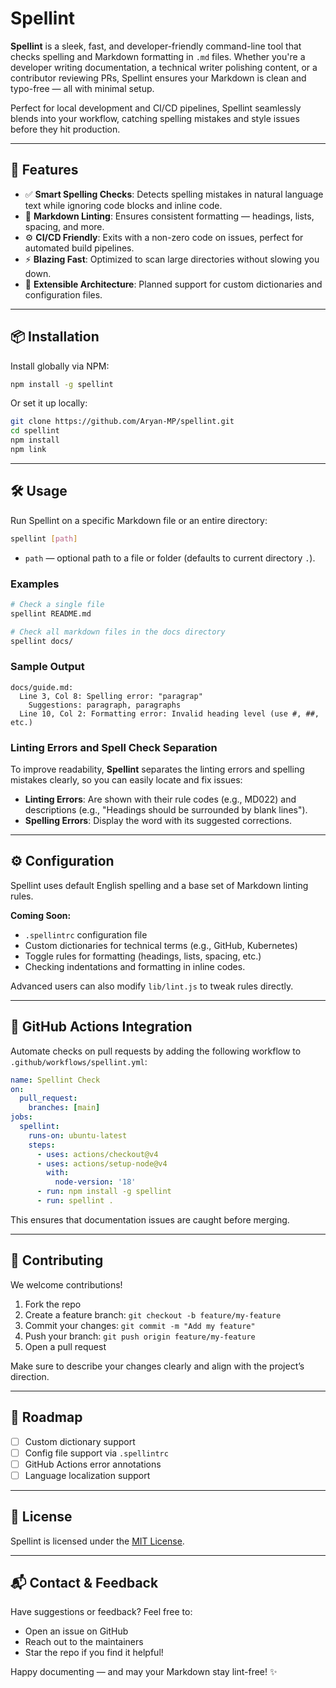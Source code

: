 
# Spellint

**Spellint** is a sleek, fast, and developer-friendly command-line tool that checks spelling and Markdown formatting in `.md` files. Whether you're a developer writing documentation, a technical writer polishing content, or a contributor reviewing PRs, Spellint ensures your Markdown is clean and typo-free — all with minimal setup.

Perfect for local development and CI/CD pipelines, Spellint seamlessly blends into your workflow, catching spelling mistakes and style issues before they hit production.

---

## 🚀 Features

- ✅ **Smart Spelling Checks**: Detects spelling mistakes in natural language text while ignoring code blocks and inline code.
- 📄 **Markdown Linting**: Ensures consistent formatting — headings, lists, spacing, and more.
- ⚙️ **CI/CD Friendly**: Exits with a non-zero code on issues, perfect for automated build pipelines.
- ⚡ **Blazing Fast**: Optimized to scan large directories without slowing you down.
- 🧩 **Extensible Architecture**: Planned support for custom dictionaries and configuration files.

---

## 📦 Installation

Install globally via NPM:

```bash
npm install -g spellint
```

Or set it up locally:

```bash
git clone https://github.com/Aryan-MP/spellint.git
cd spellint
npm install
npm link
```

---

## 🛠 Usage

Run Spellint on a specific Markdown file or an entire directory:

```bash
spellint [path]
```

- `path` — optional path to a file or folder (defaults to current directory `.`).

### Examples

```bash
# Check a single file
spellint README.md

# Check all markdown files in the docs directory
spellint docs/
```

### Sample Output

```text
docs/guide.md:
  Line 3, Col 8: Spelling error: "paragrap"
    Suggestions: paragraph, paragraphs
  Line 10, Col 2: Formatting error: Invalid heading level (use #, ##, etc.)
```

### Linting Errors and Spell Check Separation

To improve readability, **Spellint** separates the linting errors and spelling mistakes clearly, so you can easily locate and fix issues:

- **Linting Errors**: Are shown with their rule codes (e.g., MD022) and descriptions (e.g., "Headings should be surrounded by blank lines").
- **Spelling Errors**: Display the word with its suggested corrections.

---

## ⚙️ Configuration

Spellint uses default English spelling and a base set of Markdown linting rules.

**Coming Soon:**
- `.spellintrc` configuration file
- Custom dictionaries for technical terms (e.g., GitHub, Kubernetes)
- Toggle rules for formatting (headings, lists, spacing, etc.)
- Checking indentations and formatting in inline codes.

Advanced users can also modify `lib/lint.js` to tweak rules directly.

---

## 🔁 GitHub Actions Integration

Automate checks on pull requests by adding the following workflow to `.github/workflows/spellint.yml`:

```yaml
name: Spellint Check
on:
  pull_request:
    branches: [main]
jobs:
  spellint:
    runs-on: ubuntu-latest
    steps:
      - uses: actions/checkout@v4
      - uses: actions/setup-node@v4
        with:
          node-version: '18'
      - run: npm install -g spellint
      - run: spellint .
```

This ensures that documentation issues are caught before merging.

---

## 🤝 Contributing

We welcome contributions!

1. Fork the repo
2. Create a feature branch: `git checkout -b feature/my-feature`
3. Commit your changes: `git commit -m "Add my feature"`
4. Push your branch: `git push origin feature/my-feature`
5. Open a pull request

Make sure to describe your changes clearly and align with the project’s direction.

---

## 🧭 Roadmap

- [ ] Custom dictionary support
- [ ] Config file support via `.spellintrc`
- [ ] GitHub Actions error annotations
- [ ] Language localization support

---

## 📜 License

Spellint is licensed under the [MIT License](LICENSE).

---

## 📬 Contact & Feedback

Have suggestions or feedback? Feel free to:
- Open an issue on GitHub
- Reach out to the maintainers
- Star the repo if you find it helpful!

Happy documenting — and may your Markdown stay lint-free! ✨
